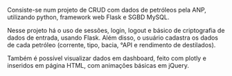 <p>Consiste-se num projeto de CRUD com dados de petróleos pela ANP, utilizando python, framework web Flask e SGBD MySQL.</p>
<p>Nesse projeto há o uso de sessões, login, logout e básico de criptografia de dados de entrada, usando Flask. Além disso,
o usuário cadastra os dados de cada petróleo (corrente, tipo, bacia, °API e rendimento de destilados).</p>
<p>Também é possível visualizar dados em dashboard, feito com plotly e inseridos em página HTML, com animações básicas em jQuery.</p>


